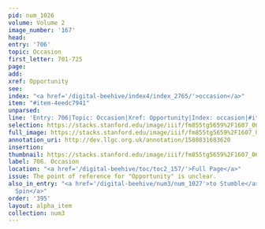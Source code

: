 ```yaml
---
pid: num_1026
volume: Volume 2
image_number: '167'
head: 
entry: '706'
topic: Occasion
first_letter: 701-725
page: 
add: 
xref: Opportunity
see: 
index: "<a href='/digital-beehive/index4/index_2765/'>occasion</a>"
item: "#item-4eedc7941"
unparsed: 
line: 'Entry: 706|Topic: Occasion|Xref: Opportunity|Index: occasion|#item-4eedc7941'
selection: https://stacks.stanford.edu/image/iiif/fm855tg5659%2F1607_0634/355,227,2899,626/full/0/default.jpg
full_image: https://stacks.stanford.edu/image/iiif/fm855tg5659%2F1607_0634/full/full/0/default.jpg
annotation_uri: http://dev.llgc.org.uk/annotation/1580831683620
insertion: 
thumbnail: https://stacks.stanford.edu/image/iiif/fm855tg5659%2F1607_0634/355,227,600,180/250,/0/default.jpg
label: 706. Occasion
location: "<a href='/digital-beehive/toc/toc2_157/'>Full Page</a>"
issue: The point of reference for "Opportunity" is unclear.
also_in_entry: "<a href='/digital-beehive/num3/num_1027'>to Stumble</a>|<a href='/digital-beehive/num3/num_1028'>To
  Spin</a>"
order: '395'
layout: alpha_item
collection: num3
---
```

